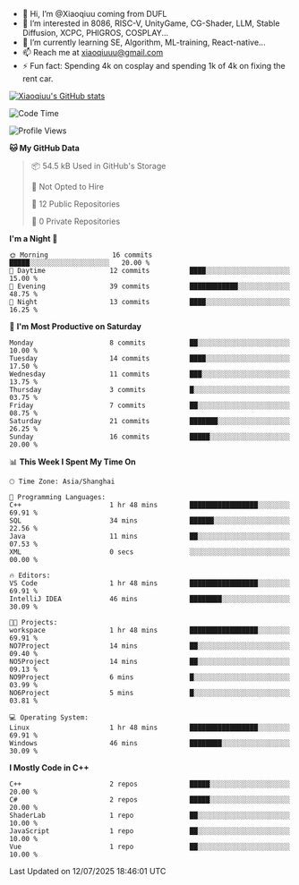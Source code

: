 - 👋 Hi, I’m @Xiaoqiuu coming from DUFL
- 👀 I’m interested in 8086, RISC-V, UnityGame, CG-Shader, LLM, Stable Diffusion, XCPC, PHIGROS, COSPLAY...
- 🌱 I’m currently learning SE, Algorithm, ML-training, React-native...
- 📫 Reach me at xiaoqiuuu@gmail.com
- ⚡ Fun fact: Spending 4k on cosplay and spending 1k of 4k on fixing the rent car.

<!---
Xiaoqiuu/Xiaoqiuu is a ✨ special ✨ repository because its `README.md` (this file) appears on your GitHub profile.
You can click the Preview link to take a look at your changes.
--->

[![Xiaoqiuu's GitHub stats](https://github-readme-stats.vercel.app/api?username=Xiaoqiuu)](https://github.com/anuraghazra/github-readme-stats)


<!--START_SECTION:waka-->
![Code Time](http://img.shields.io/badge/Code%20Time-86%20hrs%2049%20mins-blue)

![Profile Views](http://img.shields.io/badge/Profile%20Views-3-blue)

**🐱 My GitHub Data** 

> 📦 54.5 kB Used in GitHub's Storage 
 > 
> 🚫 Not Opted to Hire
 > 
> 📜 12 Public Repositories 
 > 
> 🔑 0 Private Repositories 
 > 
**I'm a Night 🦉** 

```text
🌞 Morning                16 commits          █████░░░░░░░░░░░░░░░░░░░░   20.00 % 
🌆 Daytime                12 commits          ████░░░░░░░░░░░░░░░░░░░░░   15.00 % 
🌃 Evening                39 commits          ████████████░░░░░░░░░░░░░   48.75 % 
🌙 Night                  13 commits          ████░░░░░░░░░░░░░░░░░░░░░   16.25 % 
```
📅 **I'm Most Productive on Saturday** 

```text
Monday                   8 commits           ██░░░░░░░░░░░░░░░░░░░░░░░   10.00 % 
Tuesday                  14 commits          ████░░░░░░░░░░░░░░░░░░░░░   17.50 % 
Wednesday                11 commits          ███░░░░░░░░░░░░░░░░░░░░░░   13.75 % 
Thursday                 3 commits           █░░░░░░░░░░░░░░░░░░░░░░░░   03.75 % 
Friday                   7 commits           ██░░░░░░░░░░░░░░░░░░░░░░░   08.75 % 
Saturday                 21 commits          ███████░░░░░░░░░░░░░░░░░░   26.25 % 
Sunday                   16 commits          █████░░░░░░░░░░░░░░░░░░░░   20.00 % 
```


📊 **This Week I Spent My Time On** 

```text
🕑︎ Time Zone: Asia/Shanghai

💬 Programming Languages: 
C++                      1 hr 48 mins        █████████████████░░░░░░░░   69.91 % 
SQL                      34 mins             ██████░░░░░░░░░░░░░░░░░░░   22.56 % 
Java                     11 mins             ██░░░░░░░░░░░░░░░░░░░░░░░   07.53 % 
XML                      0 secs              ░░░░░░░░░░░░░░░░░░░░░░░░░   00.00 % 

🔥 Editors: 
VS Code                  1 hr 48 mins        █████████████████░░░░░░░░   69.91 % 
IntelliJ IDEA            46 mins             ████████░░░░░░░░░░░░░░░░░   30.09 % 

🐱‍💻 Projects: 
workspace                1 hr 48 mins        █████████████████░░░░░░░░   69.91 % 
NO7Project               14 mins             ██░░░░░░░░░░░░░░░░░░░░░░░   09.40 % 
NO5Project               14 mins             ██░░░░░░░░░░░░░░░░░░░░░░░   09.13 % 
NO9Project               6 mins              █░░░░░░░░░░░░░░░░░░░░░░░░   03.99 % 
NO6Project               5 mins              █░░░░░░░░░░░░░░░░░░░░░░░░   03.81 % 

💻 Operating System: 
Linux                    1 hr 48 mins        █████████████████░░░░░░░░   69.91 % 
Windows                  46 mins             ████████░░░░░░░░░░░░░░░░░   30.09 % 
```

**I Mostly Code in C++** 

```text
C++                      2 repos             █████░░░░░░░░░░░░░░░░░░░░   20.00 % 
C#                       2 repos             █████░░░░░░░░░░░░░░░░░░░░   20.00 % 
ShaderLab                1 repo              ██░░░░░░░░░░░░░░░░░░░░░░░   10.00 % 
JavaScript               1 repo              ██░░░░░░░░░░░░░░░░░░░░░░░   10.00 % 
Vue                      1 repo              ██░░░░░░░░░░░░░░░░░░░░░░░   10.00 % 
```




 Last Updated on 12/07/2025 18:46:01 UTC
<!--END_SECTION:waka-->

